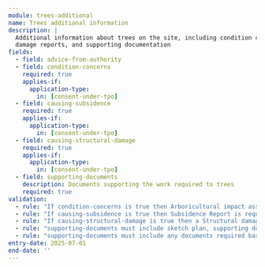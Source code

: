 ```yaml
---
module: trees-additional
name: Trees additional information
description: |
  Additional information about trees on the site, including condition concerns, 
  damage reports, and supporting documentation
fields:
  - field: advice-from-authority
  - field: condition-concerns
    required: true
    applies-if:
      application-type:
        in: [consent-under-tpo]
  - field: causing-subsidence
    required: true
    applies-if:
      application-type:
        in: [consent-under-tpo]
  - field: causing-structural-damage
    required: true
    applies-if:
      application-type:
        in: [consent-under-tpo]
  - field: supporting-documents
    description: Documents supporting the work required to trees
    required: true
validation:
  - rule: "If condition-concerns is true then Arboricultural impact assessment document is required"
  - rule: "If causing-subsidence is true then Subsidence Report is required" 
  - rule: "If causing-structural-damage is true then a Structural damage report is required"
  - rule: "supporting-documents must include sketch plan, supporting documents, reports, or photographs"
  - rule: "supporting-documents must include any documents required based on condition concerns, subsidence, or structural damage"
entry-date: 2025-07-01
end-date: ''
---
```

